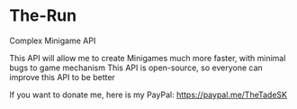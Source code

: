 # The-Run
Complex Minigame API

This API will allow me to create Minigames much more faster, with minimal bugs to game mechanism
This API is open-source, so everyone can improve this API to be better

If you want to donate me, here is my PayPal: https://paypal.me/TheTadeSK
